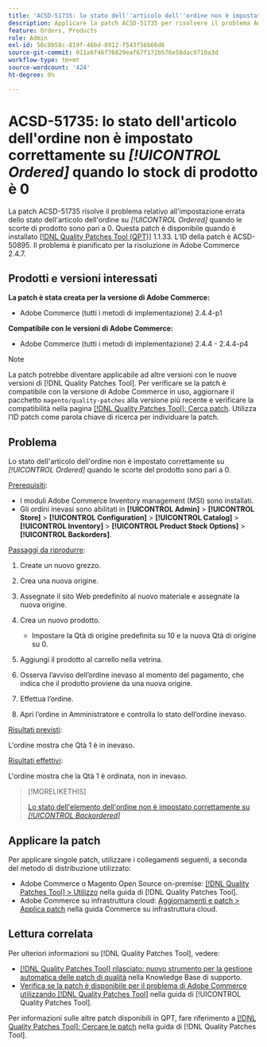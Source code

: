 ```yaml
---
title: 'ACSD-51735: lo stato dell''articolo dell''ordine non è impostato correttamente su *[!UICONTROL Ordered]* quando lo stock del prodotto è 0'
description: Applicare la patch ACSD-51735 per risolvere il problema Adobe Commerce in cui lo stato dell'articolo dell'ordine non è impostato correttamente su *[!UICONTROL Ordered]* quando la scorta prodotto è 0.
feature: Orders, Products
role: Admin
exl-id: 56c8b58c-819f-46bd-8912-f543f56b66d6
source-git-commit: 011a6f46f76029eaf67f172b576e58dac9710a3d
workflow-type: tm+mt
source-wordcount: '424'
ht-degree: 0%

---
```


# ACSD-51735: lo stato dell&#39;articolo dell&#39;ordine non è impostato correttamente su *[!UICONTROL Ordered]* quando lo stock di prodotto è 0

La patch ACSD-51735 risolve il problema relativo all&#39;impostazione errata dello stato dell&#39;articolo dell&#39;ordine su *[!UICONTROL Ordered]* quando le scorte di prodotto sono pari a 0. Questa patch è disponibile quando è installato [[!DNL Quality Patches Tool (QPT)]](https://experienceleague.adobe.com/it/docs/commerce-operations/tools/quality-patches-tool/quality-patches-tool-to-self-serve-quality-patches) 1.1.33. L’ID della patch è ACSD-50895. Il problema è pianificato per la risoluzione in Adobe Commerce 2.4.7.

## Prodotti e versioni interessati

**La patch è stata creata per la versione di Adobe Commerce:**

* Adobe Commerce (tutti i metodi di implementazione) 2.4.4-p1

**Compatibile con le versioni di Adobe Commerce:**

* Adobe Commerce (tutti i metodi di implementazione) 2.4.4 - 2.4.4-p4

>[!NOTE]
>
>La patch potrebbe diventare applicabile ad altre versioni con le nuove versioni di [!DNL Quality Patches Tool]. Per verificare se la patch è compatibile con la versione di Adobe Commerce in uso, aggiornare il pacchetto `magento/quality-patches` alla versione più recente e verificare la compatibilità nella pagina [[!DNL Quality Patches Tool]: Cerca patch](https://experienceleague.adobe.com/tools/commerce-quality-patches/index.html?lang=it). Utilizza l’ID patch come parola chiave di ricerca per individuare la patch.

## Problema

Lo stato dell&#39;articolo dell&#39;ordine non è impostato correttamente su *[!UICONTROL Ordered]* quando le scorte del prodotto sono pari a 0.

<u>Prerequisiti</u>:

* I moduli Adobe Commerce Inventory management (MSI) sono installati.
* Gli ordini inevasi sono abilitati in **[!UICONTROL Admin]** > **[!UICONTROL Store]** > **[!UICONTROL Configuration]** > **[!UICONTROL Catalog]** > **[!UICONTROL Inventory]** > **[!UICONTROL Product Stock Options]** > **[!UICONTROL Backorders]**.

<u>Passaggi da riprodurre</u>:

1. Create un nuovo grezzo.
1. Crea una nuova origine.
1. Assegnate il sito Web predefinito al nuovo materiale e assegnate la nuova origine.
1. Crea un nuovo prodotto.

   * Impostare la Qtà di origine predefinita su 10 e la nuova Qtà di origine su 0.

1. Aggiungi il prodotto al carrello nella vetrina.
1. Osserva l’avviso dell’ordine inevaso al momento del pagamento, che indica che il prodotto proviene da una nuova origine.
1. Effettua l’ordine.
1. Apri l’ordine in Amministratore e controlla lo stato dell’ordine inevaso.

<u>Risultati previsti</u>:

L&#39;ordine mostra che Qtà 1 è in inevaso.

<u>Risultati effettivi</u>:

L&#39;ordine mostra che la Qtà 1 è ordinata, non in inevaso.

>[!MORELIKETHIS]
>
>[Lo stato dell&#39;elemento dell&#39;ordine non è impostato correttamente su *[!UICONTROL Backordered]*](/help/tools/quality-patches-tool/patches-available-in-qpt/v1-1-33/acsd-51408-order-item-status-is-set-to-backordered.md)

## Applicare la patch

Per applicare singole patch, utilizzare i collegamenti seguenti, a seconda del metodo di distribuzione utilizzato:

* Adobe Commerce o Magento Open Source on-premise: [[!DNL Quality Patches Tool] > Utilizzo](/help/tools/quality-patches-tool/usage.md) nella guida di [!DNL Quality Patches Tool].
* Adobe Commerce su infrastruttura cloud: [Aggiornamenti e patch > Applica patch](https://experienceleague.adobe.com/docs/commerce-cloud-service/user-guide/develop/upgrade/apply-patches.html?lang=it) nella guida Commerce su infrastruttura cloud.

## Lettura correlata

Per ulteriori informazioni su [!DNL Quality Patches Tool], vedere:

* [[!DNL Quality Patches Tool] rilasciato: nuovo strumento per la gestione automatica delle patch di qualità](https://experienceleague.adobe.com/it/docs/commerce-operations/tools/quality-patches-tool/quality-patches-tool-to-self-serve-quality-patches) nella Knowledge Base di supporto.
* [Verifica se la patch è disponibile per il problema di Adobe Commerce utilizzando  [!DNL Quality Patches Tool]](/help/tools/quality-patches-tool/patches-available-in-qpt/check-patch-for-magento-issue-with-magento-quality-patches.md) nella guida di [!UICONTROL Quality Patches Tool].


Per informazioni sulle altre patch disponibili in QPT, fare riferimento a [[!DNL Quality Patches Tool]: Cercare le patch](https://experienceleague.adobe.com/tools/commerce-quality-patches/index.html?lang=it) nella guida di [!DNL Quality Patches Tool].
